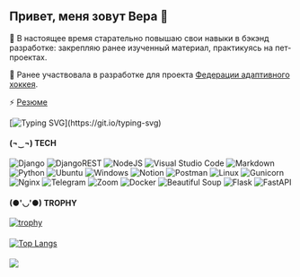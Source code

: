 ## Привет, меня зовут Вера 👋

<!--🌱 I’m currently learning with help [Yandex-praktikum](https://practicum.yandex.ru/catalog/programming/) -->
 🌱 В настоящее время старательно повышаю свои навыки в бэкэнд разработке: закрепляю ранее изученный материал, практикуясь на пет-проектах.

 🔭 Ранее участвовала в разработке для проекта [Федерации адаптивного хоккея](https://github.com/Studio-Yandex-Practicum/adaptive_hockey_federation).

 ⚡ [Резюме](https://zhukovsky.hh.ru/resume/de73e96aff0d0d01c40039ed1f416e76553339)

[![Typing SVG](https://readme-typing-svg.herokuapp.com?color=%2336BCF7&lines=Это+сложно,+но...+очень+интересно!)](https://git.io/typing-svg)
<!--
**VeraUrsul/VeraUrsul** is a ✨ _special_ ✨ repository because its `README.md` (this file) appears on your GitHub profile.

Here are some ideas to get you started:

- 🔭 I’m currently working on ...
- 🌱 I’m currently learning ...
- 👯 I’m looking to collaborate on ...
- 🤔 I’m looking for help with ...
- 💬 Ask me about ...
- 📫 How to reach me: ...
- 😄 Pronouns: ...
- ⚡ Fun fact: ...
-->
#### (¬‿¬) TECH
![Django](https://img.shields.io/badge/django-%23092E20.svg?style=for-the-badge&logo=django&logoColor=white)  ![DjangoREST](https://img.shields.io/badge/DJANGO-REST-ff1709?style=for-the-badge&logo=django&logoColor=white&color=ff1709&labelColor=gray) ![NodeJS](https://img.shields.io/badge/node.js-6DA55F?style=for-the-badge&logo=node.js&logoColor=white) ![Visual Studio Code](https://img.shields.io/badge/Visual%20Studio%20Code-0078d7.svg?style=for-the-badge&logo=visual-studio-code&logoColor=white) ![Markdown](https://img.shields.io/badge/markdown-%23000000.svg?style=for-the-badge&logo=markdown&logoColor=white) ![Python](https://img.shields.io/badge/python-3670A0?style=for-the-badge&logo=python&logoColor=ffdd54) ![Ubuntu](https://img.shields.io/badge/Ubuntu-E95420?style=for-the-badge&logo=ubuntu&logoColor=white) ![Windows](https://img.shields.io/badge/Windows-0078D6?style=for-the-badge&logo=windows&logoColor=white) ![Notion](https://img.shields.io/badge/Notion-%23000000.svg?style=for-the-badge&logo=notion&logoColor=white) ![Postman](https://img.shields.io/badge/Postman-FF6C37?style=for-the-badge&logo=postman&logoColor=white) ![Linux](https://img.shields.io/badge/Linux-FCC624?style=for-the-badge&logo=linux&logoColor=black) ![Gunicorn](https://img.shields.io/badge/gunicorn-%298729.svg?style=for-the-badge&logo=gunicorn&logoColor=white) ![Nginx](https://img.shields.io/badge/nginx-%23009639.svg?style=for-the-badge&logo=nginx&logoColor=white) ![Telegram](https://img.shields.io/badge/Telegram-2CA5E0?style=for-the-badge&logo=telegram&logoColor=white) ![Zoom](https://img.shields.io/badge/Zoom-2D8CFF?style=for-the-badge&logo=zoom&logoColor=white) ![Docker](https://img.shields.io/badge/docker-%230db7ed.svg?style=for-the-badge&logo=docker&logoColor=white)
![Beautiful Soup](https://img.shields.io/badge/BeautifulSoup-%230db7ed.svg?style=for-the-badge&logo=BeautifulSoup&logoColor=black) ![Flask](https://img.shields.io/badge/flask-%23000.svg?style=for-the-badge&logo=flask&logoColor=white) ![FastAPI](https://img.shields.io/badge/FastAPI-005571?style=for-the-badge&logo=fastapi)


#### (●'◡'●) TROPHY
[![trophy](https://github-profile-trophy.vercel.app/?username=VeraUrsul&theme=onedark)](https://github.com/VeraUrsul/github-profile-trophy)


#### 
<!---Для компактной версии-->
[![Top Langs](https://github-readme-stats.vercel.app/api/top-langs/?username=VeraUrsul&layout=compact)](https://github.com/VeraUrsul/github-readme-stats)

####
![](https://komarev.com/ghpvc/?username=VeraUrsul)


